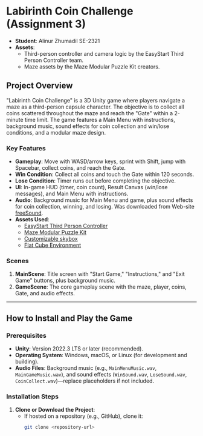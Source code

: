 # Labirinth Coin Challenge (Assignment 3)
- **Student**: Alinur Zhumadil SE-2321
- **Assets**: 
  - Third-person controller and camera logic by the EasyStart Third Person Controller team.
  - Maze assets by the Maze Modular Puzzle Kit creators.
## Project Overview
"Labirinth Coin Challenge" is a 3D Unity game where players navigate a maze as a third-person capsule character. The objective is to collect all coins scattered throughout the maze and reach the "Gate" within a 2-minute time limit. The game features a Main Menu with instructions, background music, sound effects for coin collection and win/lose conditions, and a modular maze design.

### Key Features
- **Gameplay**: Move with WASD/arrow keys, sprint with Shift, jump with Spacebar, collect coins, and reach the Gate.
- **Win Condition**: Collect all coins and touch the Gate within 120 seconds.
- **Lose Condition**: Timer runs out before completing the objective.
- **UI**: In-game HUD (timer, coin count), Result Canvas (win/lose messages), and Main Menu with instructions.
- **Audio**: Background music for Main Menu and game, plus sound effects for coin collection, winning, and losing. Was downloaded from Web-site [freeSound](https://freesound.org/).
- **Assets Used**:
  - [EasyStart Third Person Controller](https://assetstore.unity.com/packages/tools/game-toolkits/easystart-third-person-controller-278977)
  - [Maze Modular Puzzle Kit](https://assetstore.unity.com/packages/3d/environments/maze-modular-puzzle-kit-302221)
  - [Customizable skybox](https://assetstore.unity.com/packages/2d/textures-materials/sky/customizable-skybox-174576)
  - [Flat Cube Environment](https://assetstore.unity.com/packages/3d/environments/fantasy/flat-cube-environment-195664)

### Scenes
1. **MainScene**: Title screen with "Start Game," "Instructions," and "Exit Game" buttons, plus background music.
2. **GameScene**: The core gameplay scene with the maze, player, coins, Gate, and audio effects.

---

## How to Install and Play the Game

### Prerequisites
- **Unity**: Version 2022.3 LTS or later (recommended).
- **Operating System**: Windows, macOS, or Linux (for development and building).
- **Audio Files**: Background music (e.g., `MainMenuMusic.wav`, `MainGameMusic.wav`), and sound effects (`WinSound.wav`, `LoseSound.wav`, `CoinCollect.wav`)—replace placeholders if not included.

### Installation Steps
1. **Clone or Download the Project**:
   - If hosted on a repository (e.g., GitHub), clone it:
     ```bash
     git clone <repository-url>

